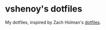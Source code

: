 # vshenoy's dotfiles

My dotfiles, inspired by Zach Holman's [dotfiles](https://github.com/holman/dotfiles).
